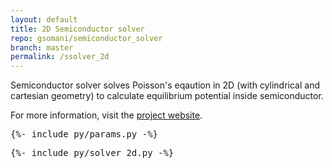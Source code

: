```yaml
---
layout: default
title: 2D Semiconductor solver
repo: gsomani/semiconductor_solver
branch: master
permalink: /ssolver_2d
---
```


Semiconductor solver solves Poisson's eqaution in 2D (with cylindrical and cartesian geometry) to calculate equilibrium potential inside semiconductor.

For more information, visit the [project website](www.gsomani.github.io/semiconductor_solver).

<pre data-executable data-language="python">
{%- include py/params.py -%}
</pre>

<pre data-executable data-language="python">
{%- include py/solver_2d.py -%}
</pre>
